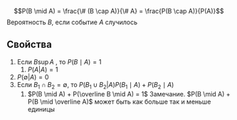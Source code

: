 $$P(B \mid A) = \frac{\# (B \cap A)}{\# A} = \frac{P(B \cap A)}{P(A)}$$
Вероятность $B$, если событие $A$ случилось
## Свойства
1. Если $B \sup A$ , то $P(B \mid A) = 1$ 
	1. $P(A | A) = 1$
2. $P(\emptyset | A) = 0$
3. Если $B_1 \cap B_2 = \emptyset$, то $P(B_1 \cup B_2 | A) P(B_1 \mid A) + P(B_2 \mid A)$ 
	1. $P(B \mid A) + P(\overline B \mid A) = 1$
	    Замечание.   $P(B \mid A) + P(B \mid \overline A)$  может быть как больше так и меньше единицы